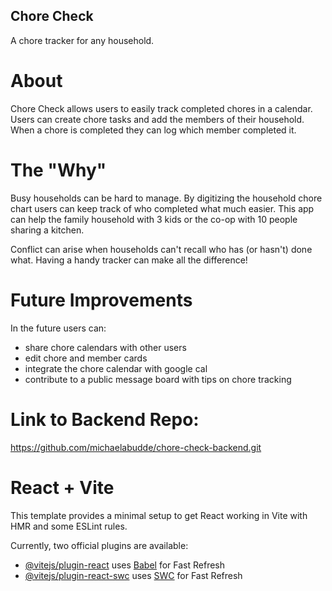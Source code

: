 ## Chore Check

A chore tracker for any household.

# About

Chore Check allows users to easily track completed chores in a calendar. Users can create chore tasks and add the members of their household. When a chore is completed they can log which member completed it.

# The "Why"

Busy households can be hard to manage. By digitizing the household chore chart users can keep track of who completed what much easier. This app can help the family household with 3 kids or the co-op with 10 people sharing a kitchen.

Conflict can arise when households can't recall who has (or hasn't) done what. Having a handy tracker can make all the difference!

# Future Improvements

In the future users can:

- share chore calendars with other users
- edit chore and member cards
- integrate the chore calendar with google cal
- contribute to a public message board with tips on chore tracking

# Link to Backend Repo:

https://github.com/michaelabudde/chore-check-backend.git

# React + Vite

This template provides a minimal setup to get React working in Vite with HMR and some ESLint rules.

Currently, two official plugins are available:

- [@vitejs/plugin-react](https://github.com/vitejs/vite-plugin-react/blob/main/packages/plugin-react/README.md) uses [Babel](https://babeljs.io/) for Fast Refresh
- [@vitejs/plugin-react-swc](https://github.com/vitejs/vite-plugin-react-swc) uses [SWC](https://swc.rs/) for Fast Refresh
